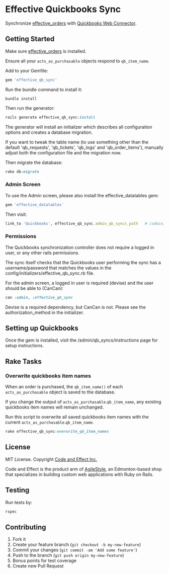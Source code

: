 # Effective Quickbooks Sync

Synchronize [effective_orders](https://github.com/code-and-effect/effective_orders) with [Quickbooks Web Connector](https://developer.intuit.com/docs/quickbooks_web_connector).

## Getting Started

Make sure [effective_orders](https://github.com/code-and-effect/effective_orders) is installed.

Ensure all your `acts_as_purchasable` objects respond to `qb_item_name`.


Add to your Gemfile:

```ruby
gem 'effective_qb_sync'
```

Run the bundle command to install it:

```console
bundle install
```

Then run the generator:

```ruby
rails generate effective_qb_sync:install
```

The generator will install an initializer which describes all configuration options and creates a database migration.

If you want to tweak the table name (to use something other than the default 'qb_requests', 'qb_tickets', 'qb_logs' and 'qb_order_items'), manually adjust both the configuration file and the migration now.

Then migrate the database:

```ruby
rake db:migrate
```

### Admin Screen

To use the Admin screen, please also install the effective_datatables gem:

```ruby
gem 'effective_datatables'
```

Then visit:

```ruby
link_to 'Quickbooks', effective_qb_sync.admin_qb_syncs_path   # /admin/qb_syncs
```

### Permissions

The Quickbooks synchronization controller does not require a logged in user, or any other rails permissions.

The sync itself checks that the Quickbooks user performing the sync has a username/password that matches the values in the config/initializers/effective_qb_sync.rb file.

For the admin screen, a logged in user is required (devise) and the user should be able to (CanCan):

```ruby
can :admin, :effective_qb_sync
```

Devise is a required dependency, but CanCan is not.  Please see the authorization_method in the initializer.

## Setting up Quickbooks

Once the gem is installed, visit the /admin/qb_syncs/instructions page for setup instructions.

## Rake Tasks

### Overwrite quickbooks item names

When an order is purchased, the `qb_item_name()` of each `acts_as_purchasable` object is saved to the database.

If you change the output of `acts_as_purchasable`.`qb_item_name`, any existing quickbooks item names will remain unchanged.

Run this script to overwrite all saved quickbooks item names with the current `acts_as_purchasable`.`qb_item_name`.

```ruby
rake effective_qb_sync:overwrite_qb_item_names
```

## License

MIT License.  Copyright [Code and Effect Inc.](http://www.codeandeffect.com/)

Code and Effect is the product arm of [AgileStyle](http://www.agilestyle.com/), an Edmonton-based shop that specializes in building custom web applications with Ruby on Rails.

## Testing

Run tests by:

```ruby
rspec
```

## Contributing

1. Fork it
2. Create your feature branch (`git checkout -b my-new-feature`)
3. Commit your changes (`git commit -am 'Add some feature'`)
4. Push to the branch (`git push origin my-new-feature`)
5. Bonus points for test coverage
6. Create new Pull Request

